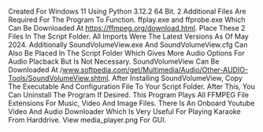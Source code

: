 Created For Windows 11 Using Python 3.12.2 64 Bit. 2 Additional Files Are Required For The Program To Function. ffplay.exe and ffprobe.exe Which Can Be Downloaded At https://ffmpeg.org/download.html. Place These 2 Files In The Script Folder. All Imports Were The Latest Versions As Of May 2024. Additionally SoundVolumeView.exe And SoundVolumeView.cfg Can Also Be Placed In The Script Folder Which Gives More Audio Options For Audio Placback But Is Not Necessary. SoundVolumeView Can Be Downloaded At /www.softpedia.com/get/Multimedia/Audio/Other-AUDIO-Tools/SoundVolumeView.shtml. After Installing SoundVolumeView, Copy The Executable And Configuration File To Your Script Folder. After This, You Can Uninstall The Program If Desired. This Program Plays All FFMPEG File Extensions For Music, Video And Image Files. There Is An Onboard Youtube Video And Audio Downloader Which Is Very Useful For Playing Karaoke From Harddrive. View media_player.png For GUI.
